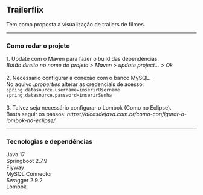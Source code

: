 <h2>Trailerflix</h2>
<p>
Tem como proposta a visualização de trailers de filmes.
</p>

<hr>

<h3>Como rodar o projeto</h3>
<p>
1. Update com o Maven para fazer o build das dependências. <br>
<i> Botão direito no nome do projeto > Maven > update project... > Ok </i> <br><br>
2. Necessário configurar a conexão com o banco MySQL. <br>
No aquivo <i>.properties </i> alterar as credenciais de acesso: <br>
<code>spring.datasource.username=inserirUsername</code> <br>
<code>spring.datasource.password=inserirSenha</code> <br><br>
3. Talvez seja necessário configurar o Lombok (Como no Eclipse). <br>
Basta seguir os passos: <i>https://dicasdejava.com.br/como-configurar-o-lombok-no-eclipse/ </i>
</p>

<hr>

<h3>Tecnologias e dependências</h3>
<p>
Java 17 <br>
Springboot 2.7.9 <br>
Flyway <br>
MySQL Connector <br>
Swagger 2.9.2 <br>
Lombok <br>
</p>
